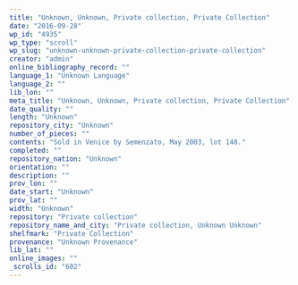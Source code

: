 ```yaml
---
title: "Unknown, Unknown, Private collection, Private Collection"
date: "2016-09-28"
wp_id: "4935"
wp_type: "scroll"
wp_slug: "unknown-unknown-private-collection-private-collection"
creator: "admin"
online_bibliography_record: ""
language_1: "Unknown Language"
language_2: ""
lib_lon: ""
meta_title: "Unknown, Unknown, Private collection, Private Collection"
date_quality: ""
length: "Unknown"
repository_city: "Unknown"
number_of_pieces: ""
contents: "Sold in Venice by Semenzato, May 2003, lot 148."
completed: ""
repository_nation: "Unknown"
orientation: ""
description: ""
prov_lon: ""
date_start: "Unknown"
prov_lat: ""
width: "Unknown"
repository: "Private collection"
repository_name_and_city: "Private collection, Unknown Unknown"
shelfmark: "Private Collection"
provenance: "Unknown Provenance"
lib_lat: ""
online_images: ""
_scrolls_id: "602"
---
```



